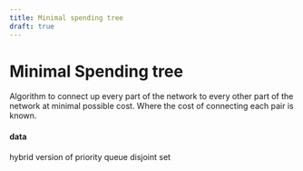 ```yaml
---
title: Minimal spending tree
draft: true
---
```

# Minimal Spending tree
Algorithm to connect up every part of the network to every other part of the network at minimal possible cost. Where the cost of connecting each pair is known.

#### data
hybrid version of priority queue
disjoint set

